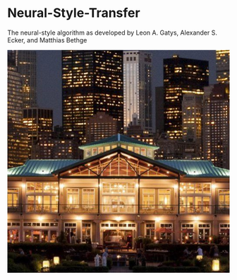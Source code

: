 # Neural-Style-Transfer
The neural-style algorithm as developed by Leon A. Gatys, Alexander S. Ecker, and Matthias Bethge

![Alt text](/Images/content_1.jpg?raw=true "Content Image 1")
